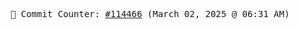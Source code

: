 <p align="center">
    <samp>
        📮 Commit Counter: <a href="https://github.com/Javascript-void0/Javascript-void0/commits/main">#114466</a> (March 02, 2025 @ 06:31 AM)
    </samp>
</p>